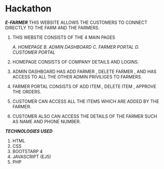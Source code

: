 # Hackathon
***E-FARMER***
THIS WEBSITE ALLOWS THE CUSTOMERS TO CONNECT DIRECTLY TO THE FARM AND THE FARMERS.

1. THIS WEBSTIE CONSISTS OF THE 4 MAIN PAGES

    *A. HOMEPAGE*
    *B. ADMIN DASHBOARD*
    *C. FARMER PORTAL*
    *D. CUSTOMER PORTAL*

2. HOMEPAGE CONSISTS OF COMPANY DETAILS AND LOGINS.
3. ADMIN DASHBOARD HAS ADD FARMER , DELETE FARMER , AND HAS ACCESS TO ALL THE OTHER ADMIN PRIVILIGES TO FARMERS.
4. FARMER PORTAL CONSISTS OF ADD ITEM , DELETE ITEM ,  APPROVE THE ORDERS.
5. CUSTOMER CAN ACCESS ALL THE ITEMS WHICH ARE ADDED BY THE FARMER.
6. CUSTOMER ALSO CAN ACCESS THE DETAILS OF THE FARMER SUCH AS NAME AND PHONE NUMBER.

***TECHNOLOGIES USED***

1. HTML
2. CSS
3. BOOTSTARP 4
4. JAVASCRIPT (EJ5)
5. PHP
